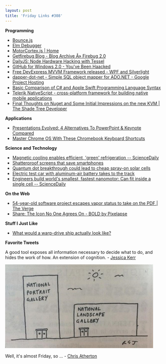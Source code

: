 ```yaml
---
layout: post
title: 'Friday Links #308'
---
```

**Programming**

  * [Bounce.js](http://bouncejs.com/)
  * [Elm Debugger](http://debug.elm-lang.org/)
  * [MotorCortex.js | Home](http://motorcortexjs.com/?utm_source=html5weekly&utm_medium=email#)
  * [Getfirebug Blog - Blog Archive Â» Firebug 2.0](https://blog.getfirebug.com/2014/06/10/firebug-2-0/?utm_source=html5weekly&utm_medium=email)
  * [DailyJS: Node Hardware Hacking with Tessel](http://dailyjs.com/2014/06/10/tessel/)
  * [GitHub for Windows 2.0 - You've Been Haacked](http://haacked.com/archive/2014/06/09/ghfw-2/)
  * [Free DevExpress MVVM Framework released - WPF and Silverlight](https://community.devexpress.com/blogs/wpf/archive/2014/06/11/free-devexpress-mvvm-framework-released.aspx)
  * [dapper-dot-net - Simple SQL object mapper for ADO.NET - Google Project Hosting](https://code.google.com/p/dapper-dot-net/)
  * [Basic Comparison of C# and Apple Swift Programming Language Syntax](http://pietschsoft.com/post/2014/06/07/Basic-Comparison-of-C-and-Apple-Swift-Programming-Language-Syntax)
  * [Telerik NativeScript - cross-platform framework for building native mobile applications](http://blogs.telerik.com/blogs/14-06-12/announcing-nativescript---cross-platform-framework-for-building-native-mobile-applications?utm_source=javascriptweekly&utm_medium=email)
  * [Final Thoughts on Nuget and Some Initial Impressions on the new KVM | The Shade Tree Developer](http://jeremydmiller.com/2014/06/09/final-thoughts-on-nuget/)

**Applications**

  * [Presentations Evolved: 4 Alternatives To PowerPoint & Keynote Compared](http://www.makeuseof.com/tag/presentations-evolved-4-alternatives-powerpoint-keynote-compared/)
  * [Master Chrome OS With These Chromebook Keyboard Shortcuts](http://www.howtogeek.com/189324/master-chrome-os-with-these-chromebook-keyboard-shortcuts/)

**Science and Technology**

  * [Magnetic cooling enables efficient, 'green' refrigeration -- ScienceDaily](http://www.sciencedaily.com/releases/2014/06/140610112339.htm?utm_source=feedburner&utm_medium=feed&utm_campaign=Feed%3A+sciencedaily+%28Latest+Science+News+--+ScienceDaily%29)
  * [Shatterproof screens that save smartphones](http://m.phys.org/_news321275422.html)
  * [Quantum dot breakthrough could lead to cheap spray-on solar cells](http://www.gizmag.com/quantum-dot-solar-cells/32478/)
  * [Electric test car with aluminum-air battery takes to the track](http://www.gizmag.com/aluminium-air-battery-could-extend-ev-range-by-1000-km/32454/)
  * [Engineers build world's smallest, fastest nanomotor: Can fit inside a single cell -- ScienceDaily](http://www.sciencedaily.com/releases/2014/05/140520123441.htm)

**On the Web**

  * [54-year-old software project escapes vapor status to take on the PDF | The Verge](http://mobile.theverge.com/2014/6/6/5787638/54-year-old-software-project-escapes-vapor-status-to-take-on-the-pdf?utm_source=twitterfeed&utm_medium=twitter)
  * [Share: The Icon No One Agrees On - BOLD by Pixelapse](https://bold.pixelapse.com/minming/share-the-icon-no-one-agrees-on)

**Stuff I Just Like**

  * [What would a warp-drive ship actually look like?](http://www.gizmag.com/ixs-enterprise-warp-drive-concept/32508/)

**Favorite Tweets**

A good tool exposes all information necessary to decide what to do, and hides the work of how. An extension of cognition. - [Jessica Kerr](https://twitter.com/jessitron/status/477115269509152772)

[![Bp3Yo3cIEAAENyB](/cdn/images/blog/Windows-Live-Writer/Friday-Links-308_FA72/Bp3Yo3cIEAAENyB_thumb.jpg)](/cdn/images/blog/Windows-Live-Writer/Friday-Links-308_FA72/Bp3Yo3cIEAAENyB_2.jpg)

Well, it's almost Friday, so … - [Chris Atherton](https://twitter.com/finiteattention/status/477003719612334080)
